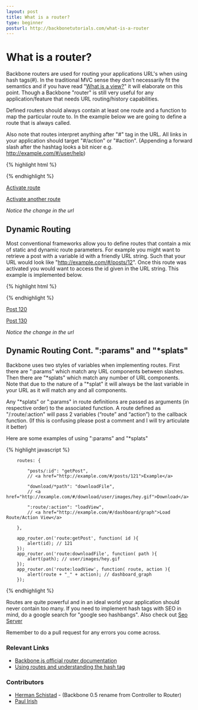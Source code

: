 ```yaml
---
layout: post
title: What is a router?
type: beginner
posturl: http://backbonetutorials.com/what-is-a-router
---
```


# What is a router?

Backbone routers are used for routing your applications URL's when using hash tags(#).   In the traditional MVC sense they don't necessarily fit the semantics and if you have read "[What is a view?](http://backbonetutorials.com/what-is-a-view)" it will elaborate on this point.   Though a Backbone "router" is still very useful for any application/feature that needs URL routing/history capabilities.   

Defined routers should always contain at least one route and a function to map the particular route to.   In the example below we are going to define a route that is always called.

Also note that routes interpret anything after "#" tag in the URL.   All links in your application should target "#/action" or "#action".   (Appending a forward slash after the hashtag looks a bit nicer e.g. http://example.com/#/user/help)

{% highlight html %}

<script>
    var AppRouter = Backbone.Router.extend({
        routes: {
            "*actions": "defaultRoute" // matches http://example.com/#anything-here
        }
    });
    // Initiate the router
    var app_router = new AppRouter;

    app_router.on('route:defaultRoute', function(actions) {
        alert(actions);
    })

    // Start Backbone history a necessary step for bookmarkable URL's
    Backbone.history.start();

</script>
{% endhighlight %}

[Activate route](#action)

[Activate another route](#/route/action)

_Notice the change in the url_


## Dynamic Routing

Most conventional frameworks allow you to define routes that contain a mix of static and dynamic route parameters. For example you might want to retrieve a post with a variable id with a friendly URL string. Such that your URL would look like "http://example.com/#/posts/12".   Once this route was activated you would want to access the id given in the URL string.   This example is implemented below.

{% highlight html %}

<script>
    var AppRouter = Backbone.Router.extend({
        routes: {
            "posts/:id": "getPost",
            "*actions": "defaultRoute" // Backbone will try match the route above first
        }
    });
    // Instantiate the router
    var app_router = new AppRouter;
    app_router.on('route:getPost', function (id) {
        // Note the variable in the route definition being passed in here
        alert( "Get post number " + id );   
    });
    app_router.on('route:defaultRoute', function (actions) {
        alert( actions ); 
    });
    // Start Backbone history a necessary step for bookmarkable URL's
    Backbone.history.start();

</script>
{% endhighlight %}

[Post 120](#/posts/120)

[Post 130](#/posts/130)

_Notice the change in the url_


## Dynamic Routing Cont. ":params" and "\*splats"

Backbone uses two styles of variables when implementing routes.   First there are ":params" which match any URL components between slashes.  Then there are "\*splats" which match any number of URL components.   Note that due to the nature of a "\*splat" it will always be the last variable in your URL as it will match any and all components.

Any "\*splats" or ":params" in route definitions are passed as arguments (in respective order) to the associated function.  A route defined as "/:route/:action" will pass 2 variables (“route” and “action”) to the callback function.     (If this is confusing please post a comment and I will try articulate it better)

Here are some examples of using ":params" and "*splats"

{% highlight javascript %}

        routes: {
        
            "posts/:id": "getPost",
            // <a href="http://example.com/#/posts/121">Example</a>
            
            "download/*path": "downloadFile",
            // <a href="http://example.com/#/download/user/images/hey.gif">Download</a>
            
            ":route/:action": "loadView",
            // <a href="http://example.com/#/dashboard/graph">Load Route/Action View</a>
            
        },
        
        app_router.on('route:getPost', function( id ){ 
            alert(id); // 121 
        });
        app_router.on('route:downloadFile', function( path ){ 
            alert(path); // user/images/hey.gif 
        });
        app_router.on('route:loadView', function( route, action ){ 
            alert(route + "_" + action); // dashboard_graph 
        });

{% endhighlight %}

Routes are quite powerful and in an ideal world your application should never contain too many.   If you need to implement hash tags with SEO in mind, do a google search for "google seo hashbangs". Also check out [Seo Server](http://seo.apiengine.io)

Remember to do a pull request for any errors you come across.

### Relevant Links
* [Backbone.js official router documentation](http://backbonejs.org/#Router)
* [Using routes and understanding the hash tag](http://thomasdavis.github.com/2011/02/07/making-a-restful-ajax-app.html)

### Contributors

* [Herman Schistad](http://schistad.info) - (Backbone 0.5 rename from Controller to Router)
* [Paul Irish](http://paulirish.com)
